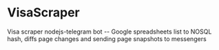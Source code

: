 # VisaScraper
Visa scraper nodejs-telegram bot -- Google spreadsheets list to NOSQL hash, diffs page changes and sending page snapshots to messengers
